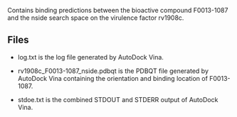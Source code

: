 Contains binding predictions between the bioactive compound F0013-1087 and the nside search space on the virulence factor rv1908c.

## Files

- log.txt is the log file generated by AutoDock Vina.

- rv1908c_F0013-1087_nside.pdbqt is the PDBQT file generated by AutoDock Vina containing the orientation and binding location of F0013-1087.

- stdoe.txt is the combined STDOUT and STDERR output of AutoDock Vina.

